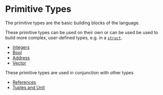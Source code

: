 # Primitive Types

The primitive types are the basic building blocks of the language.

These primitive types can be used on their own or can be used be used to build more complex,
user-defined types, e.g. in a [`struct`](../structs.md).

- [Integers](integers.md)
- [Bool](bool.md)
- [Address](address.md)
- [Vector](vector.md)

These primitive types are used in conjunction with other types

- [References](references.md)
- [Tuples and Unit](tuples.md)
